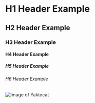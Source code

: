 # H1 Header Example
## H2 Header Example
### H3 Header Example
#### H4 Header Example
##### H5 Header Example
###### H6 Header Example
![Image of Yaktocat](https://octodex.github.com/images/yaktocat.png)
